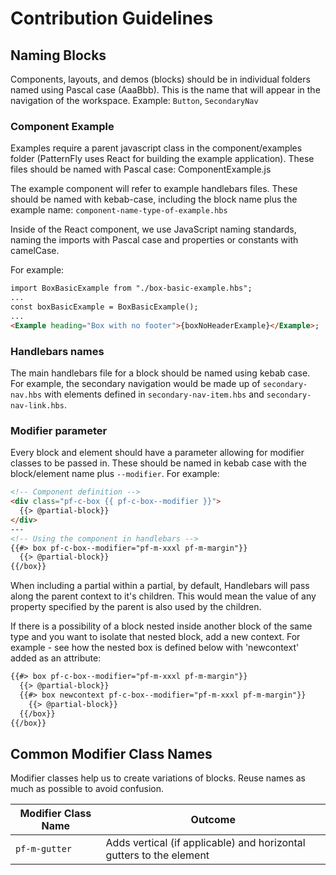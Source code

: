 # Contribution Guidelines

## Naming Blocks

Components, layouts, and demos (blocks) should be in individual folders named using Pascal case (AaaBbb). This is the name that will appear in the navigation of the workspace.
Example: `Button`, `SecondaryNav`

### Component Example

Examples require a parent javascript class in the component/examples folder (PatternFly uses React for building the example application). These files should be named with Pascal case: ComponentExample.js

The example component will refer to example handlebars files. These should be named with kebab-case, including the block name plus the example name: `component-name-type-of-example.hbs`

Inside of the React component, we use JavaScript naming standards, naming the imports with Pascal case and properties or constants with camelCase.

For example:

```html
import BoxBasicExample from "./box-basic-example.hbs";
...
const boxBasicExample = BoxBasicExample();
...
<Example heading="Box with no footer">{boxNoHeaderExample}</Example>;
```

### Handlebars names

The main handlebars file for a block should be named using kebab case. For example, the secondary navigation would be made up of `secondary-nav.hbs` with elements defined in `secondary-nav-item.hbs` and `secondary-nav-link.hbs`.

### Modifier parameter

Every block and element should have a parameter allowing for modifier classes to be passed in. These should be named in kebab case with the block/element name plus `--modifier`.
For example:

```html
<!-- Component definition -->
<div class="pf-c-box {{ pf-c-box--modifier }}">
  {{> @partial-block}}
</div>
---
<!-- Using the component in handlebars -->
{{#> box pf-c-box--modifier="pf-m-xxxl pf-m-margin"}}
  {{> @partial-block}}
{{/box}}
```

When including a partial within a partial, by default, Handlebars will pass along the parent context to it's children. This would mean the value of any property specified by the parent is also used by the children.

If there is a possibility of a block nested inside another block of the same type and you want to isolate that nested block, add a new context. For example - see how the nested box is defined below with 'newcontext' added as an attribute:

```html
{{#> box pf-c-box--modifier="pf-m-xxxl pf-m-margin"}}
  {{> @partial-block}}
  {{#> box newcontext pf-c-box--modifier="pf-m-xxxl pf-m-margin"}}
    {{> @partial-block}}
  {{/box}}
{{/box}}
```

## Common Modifier Class Names

Modifier classes help us to create variations of blocks. Reuse names as much as possible to avoid confusion.

| Modifier Class Name | Outcome                                                             |
| ------------------- | ------------------------------------------------------------------- |
| `pf-m-gutter`   | Adds vertical (if applicable) and horizontal gutters to the element |
